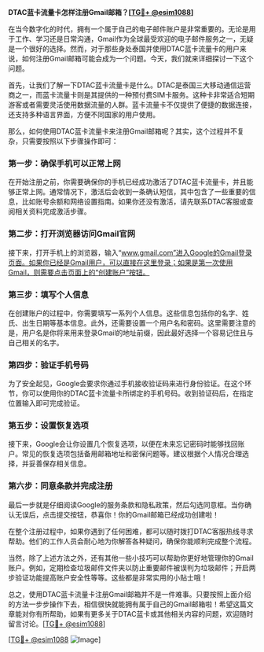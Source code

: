 **DTAC蓝卡流量卡怎样注册Gmail邮箱？[[TG💪+ @esim1088](https://t.me/s/esim1088)]**

在当今数字化的时代，拥有一个属于自己的电子邮件账户是非常重要的。无论是用于工作、学习还是日常沟通，Gmail作为全球最受欢迎的电子邮件服务之一，无疑是一个很好的选择。然而，对于那些身处泰国并使用DTAC蓝卡流量卡的用户来说，如何注册Gmail邮箱可能会成为一个问题。今天，我们就来详细探讨一下这个问题。

首先，让我们了解一下DTAC蓝卡流量卡是什么。DTAC是泰国三大移动通信运营商之一，而蓝卡流量卡则是其提供的一种预付费SIM卡服务。这种卡非常适合短期游客或者需要灵活使用数据流量的人群。蓝卡流量卡不仅提供了便捷的数据连接，还支持多种语言界面，方便不同国家的用户使用。

那么，如何使用DTAC蓝卡流量卡来注册Gmail邮箱呢？其实，这个过程并不复杂，只需要按照以下步骤操作即可：

### 第一步：确保手机可以正常上网

在开始注册之前，你需要确保你的手机已经成功激活了DTAC蓝卡流量卡，并且能够正常上网。通常情况下，激活后会收到一条确认短信，其中包含了一些重要的信息，比如账号余额和网络设置指南。如果你还没有激活，请先联系DTAC客服或查阅相关资料完成激活步骤。

### 第二步：打开浏览器访问Gmail官网

接下来，打开手机上的浏览器，输入“www.gmail.com”进入Google的Gmail登录页面。如果你已经是Gmail用户，可以直接在这里登录；如果是第一次使用Gmail，则需要点击页面上的“创建账户”按钮。

### 第三步：填写个人信息

在创建账户的过程中，你需要填写一系列个人信息。这些信息包括你的名字、姓氏、出生日期等基本信息。此外，还需要设置一个用户名和密码。这里需要注意的是，用户名是你将来用来登录Gmail的地址前缀，因此最好选择一个容易记住且与自己相关的名字。

### 第四步：验证手机号码

为了安全起见，Google会要求你通过手机接收验证码来进行身份验证。在这个环节，你可以使用你的DTAC蓝卡流量卡所绑定的手机号码。收到验证码后，在指定位置输入即可完成验证。

### 第五步：设置恢复选项

接下来，Google会让你设置几个恢复选项，以便在未来忘记密码时能够找回账户。常见的恢复选项包括备用邮箱地址和密保问题等。建议根据个人情况合理选择，并妥善保存相关信息。

### 第六步：同意条款并完成注册

最后一步就是仔细阅读Google的服务条款和隐私政策，然后勾选同意框。当你确认无误后，点击提交按钮，恭喜你！你的Gmail邮箱已经成功创建啦！

在整个注册过程中，如果你遇到了任何困难，都可以随时拨打DTAC客服热线寻求帮助。他们的工作人员会耐心地为你解答各种疑问，确保你能顺利完成整个流程。

当然，除了上述方法之外，还有其他一些小技巧可以帮助你更好地管理你的Gmail账户。例如，定期检查垃圾邮件文件夹以防止重要邮件被误判为垃圾邮件；开启两步验证功能提高账户安全性等等。这些都是非常实用的小贴士哦！

总之，使用DTAC蓝卡流量卡注册Gmail邮箱并不是一件难事。只要按照上面介绍的方法一步步操作下去，相信很快就能拥有属于自己的Gmail邮箱啦！希望这篇文章能对你有所帮助，如果有更多关于DTAC蓝卡或其他相关内容的问题，欢迎随时留言讨论。[[TG💪+ @esim1088](https://t.me/s/esim1088)]

[[TG💪+ @esim1088](https://t.me/s/esim1088) ![Image](https://i.postimg.cc/4NQfJmqS/Snipaste-2025-05-13-00-14-12.png)]